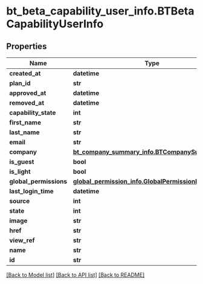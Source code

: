 # bt_beta_capability_user_info.BTBetaCapabilityUserInfo

## Properties
Name | Type | Description | Notes
------------ | ------------- | ------------- | -------------
**created_at** | **datetime** |  | [optional] 
**plan_id** | **str** |  | [optional] 
**approved_at** | **datetime** |  | [optional] 
**removed_at** | **datetime** |  | [optional] 
**capability_state** | **int** |  | [optional] 
**first_name** | **str** |  | [optional] 
**last_name** | **str** |  | [optional] 
**email** | **str** |  | [optional] 
**company** | [**bt_company_summary_info.BTCompanySummaryInfo**](BTCompanySummaryInfo.md) |  | [optional] 
**is_guest** | **bool** |  | [optional] 
**is_light** | **bool** |  | [optional] 
**global_permissions** | [**global_permission_info.GlobalPermissionInfo**](GlobalPermissionInfo.md) |  | [optional] 
**last_login_time** | **datetime** |  | [optional] 
**source** | **int** |  | [optional] 
**state** | **int** |  | [optional] 
**image** | **str** |  | [optional] 
**href** | **str** |  | [optional] 
**view_ref** | **str** |  | [optional] 
**name** | **str** |  | [optional] 
**id** | **str** |  | [optional] 

[[Back to Model list]](../README.md#documentation-for-models) [[Back to API list]](../README.md#documentation-for-api-endpoints) [[Back to README]](../README.md)



